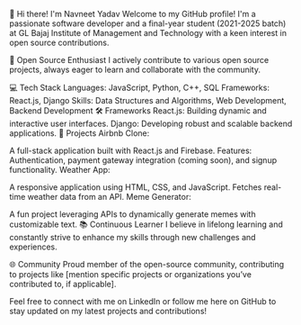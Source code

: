 👋 Hi there! I'm Navneet Yadav
Welcome to my GitHub profile! I'm a passionate software developer and a final-year student (2021-2025 batch) at GL Bajaj Institute of Management and Technology with a keen interest in open source contributions.

🌟 Open Source Enthusiast
I actively contribute to various open source projects, always eager to learn and collaborate with the community.

💻 Tech Stack
Languages: JavaScript, Python, C++, SQL
Frameworks: React.js, Django
Skills: Data Structures and Algorithms, Web Development, Backend Development
🛠️ Frameworks
React.js: Building dynamic and interactive user interfaces.
Django: Developing robust and scalable backend applications.
🚀 Projects
Airbnb Clone:

A full-stack application built with React.js and Firebase.
Features: Authentication, payment gateway integration (coming soon), and signup functionality.
Weather App:

A responsive application using HTML, CSS, and JavaScript.
Fetches real-time weather data from an API.
Meme Generator:

A fun project leveraging APIs to dynamically generate memes with customizable text.
📚 Continuous Learner
I believe in lifelong learning and constantly strive to enhance my skills through new challenges and experiences.

🌐 Community
Proud member of the open-source community, contributing to projects like [mention specific projects or organizations you’ve contributed to, if applicable].

Feel free to connect with me on LinkedIn or follow me here on GitHub to stay updated on my latest projects and contributions!
